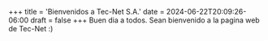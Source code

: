 +++
title = 'Bienvenidos a Tec-Net S.A.'
date = 2024-06-22T20:09:26-06:00
draft = false
+++
Buen dia a todos.
Sean bienvenido a la pagina web de Tec-Net :)
